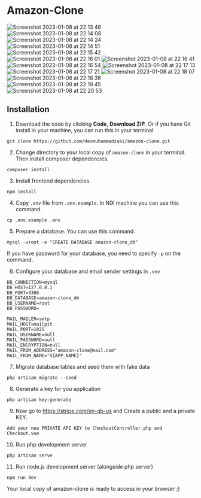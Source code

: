 # Amazon-Clone

![Screenshot 2023-01-08 at 22 13 46](https://user-images.githubusercontent.com/108229029/211273079-e792667b-a16f-4ea3-a726-4be3fbe133cc.png)
![Screenshot 2023-01-08 at 22 14 08](https://user-images.githubusercontent.com/108229029/211274170-a74fe46b-5fe3-4654-b675-22f9d7579e38.png)
![Screenshot 2023-01-08 at 22 14 24](https://user-images.githubusercontent.com/108229029/211274612-83fe1ccc-12c9-4934-a411-8ba6c5a66eeb.png)
![Screenshot 2023-01-08 at 22 14 51](https://user-images.githubusercontent.com/108229029/211274617-ae2d3138-f116-494f-b625-18f9e27d5bd8.png)
![Screenshot 2023-01-08 at 22 15 42](https://user-images.githubusercontent.com/108229029/211274628-0bd1e5f9-7fbb-41f9-86bf-4860e723a7e4.png)
![Screenshot 2023-01-08 at 22 16 01](https://user-images.githubusercontent.com/108229029/211274638-9d3461a8-617d-4797-868d-c1ed285c57d7.png)
![Screenshot 2023-01-08 at 22 16 41](https://user-images.githubusercontent.com/108229029/211274648-9d55d0a7-ef43-49fb-b332-8b43ed6f0334.png)
![Screenshot 2023-01-08 at 22 16 54](https://user-images.githubusercontent.com/108229029/211274652-1da2b0c5-8033-4f40-95d8-ecbbb7925305.png)
![Screenshot 2023-01-08 at 22 17 13](https://user-images.githubusercontent.com/108229029/211274658-c1a46bde-f438-4467-848b-50bfbd607ca0.png)
![Screenshot 2023-01-08 at 22 17 21](https://user-images.githubusercontent.com/108229029/211274662-665e1c76-a5fa-4e13-9bbc-6de831a712bd.png)
![Screenshot 2023-01-08 at 22 18 07](https://user-images.githubusercontent.com/108229029/211274663-4fe0ebd2-d553-47db-bdca-e8ca5974f7b0.png)
![Screenshot 2023-01-08 at 22 18 36](https://user-images.githubusercontent.com/108229029/211274673-736a05f2-c236-4e02-8840-8eccfaa80658.png)
![Screenshot 2023-01-08 at 22 19 45](https://user-images.githubusercontent.com/108229029/211274684-2f2c1af1-17ca-465f-892a-e5f1f24e2284.png)
![Screenshot 2023-01-08 at 22 20 53](https://user-images.githubusercontent.com/108229029/211274691-cd998330-ed21-4da8-a53f-6cf3dca8c38e.png)

## Installation

1. Download the code by clicking **Code**, **Download ZIP**. Or if you have Git install in your machine, you can run this in your terminal.

```
git clone https://github.com/devmuhammadzaki/amazon-clone.git
```

2. Change directory to your local copy of `amazon-clone` in your terminal. Then install composer dependencies.

```
composer install
```

3. Install frontend dependencies.

```
npm install
```

4. Copy `.env` file from `.env.example`. In NIX machine you can use this command.

```
cp .env.example .env
```

5. Prepare a database. You can use this command.

```
mysql -uroot -e "CREATE DATABASE amazon-clone_db"
```

If you have password for your database, you need to specify `-p` on the command.

6. Configure your database and email sender settings in `.env`

```
DB_CONNECTION=mysql
DB_HOST=127.0.0.1
DB_PORT=3306
DB_DATABASE=amazon-clone_db
DB_USERNAME=root
DB_PASSWORD=

MAIL_MAILER=smtp
MAIL_HOST=mailpit
MAIL_PORT=1025
MAIL_USERNAME=null
MAIL_PASSWORD=null
MAIL_ENCRYPTION=null
MAIL_FROM_ADDRESS="amazon-clone@mail.com"
MAIL_FROM_NAME="${APP_NAME}"
```

7. Migrate database tables and seed them with fake data

```
php artisan migrate --seed
```

8. Generate a key for you application

```
php artisan key:generate
```

9. Now go to https://stripe.com/en-gb-us and Create a public and a private KEY.

```
Add your new PRIVATE API KEY to CheckoutController.php and Checkout.vue
```

10. Run php development server

```
php artisan serve
```

11. Run node.js development server (alongside php server)

```
npm run dev
```

Your local copy of amazon-clone is ready to access in your browser ;)
